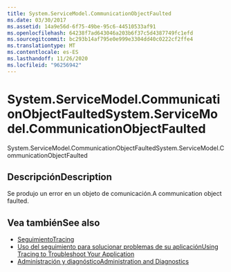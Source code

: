 ```yaml
---
title: System.ServiceModel.CommunicationObjectFaulted
ms.date: 03/30/2017
ms.assetid: 14a9e56d-6f75-49be-95c6-44510533af91
ms.openlocfilehash: 64238f7ad643046a203b6f37c5d4387749fc1efd
ms.sourcegitcommit: bc293b14af795e0e999e3304dd40c0222cf2ffe4
ms.translationtype: MT
ms.contentlocale: es-ES
ms.lasthandoff: 11/26/2020
ms.locfileid: "96256942"
---
```

# <a name="systemservicemodelcommunicationobjectfaulted"></a><span data-ttu-id="3b64b-102">System.ServiceModel.CommunicationObjectFaulted</span><span class="sxs-lookup"><span data-stu-id="3b64b-102">System.ServiceModel.CommunicationObjectFaulted</span></span>

<span data-ttu-id="3b64b-103">System.ServiceModel.CommunicationObjectFaulted</span><span class="sxs-lookup"><span data-stu-id="3b64b-103">System.ServiceModel.CommunicationObjectFaulted</span></span>  
  
## <a name="description"></a><span data-ttu-id="3b64b-104">Descripción</span><span class="sxs-lookup"><span data-stu-id="3b64b-104">Description</span></span>  

 <span data-ttu-id="3b64b-105">Se produjo un error en un objeto de comunicación.</span><span class="sxs-lookup"><span data-stu-id="3b64b-105">A communication object faulted.</span></span>  
  
## <a name="see-also"></a><span data-ttu-id="3b64b-106">Vea también</span><span class="sxs-lookup"><span data-stu-id="3b64b-106">See also</span></span>

- [<span data-ttu-id="3b64b-107">Seguimiento</span><span class="sxs-lookup"><span data-stu-id="3b64b-107">Tracing</span></span>](index.md)
- [<span data-ttu-id="3b64b-108">Uso del seguimiento para solucionar problemas de su aplicación</span><span class="sxs-lookup"><span data-stu-id="3b64b-108">Using Tracing to Troubleshoot Your Application</span></span>](using-tracing-to-troubleshoot-your-application.md)
- [<span data-ttu-id="3b64b-109">Administración y diagnóstico</span><span class="sxs-lookup"><span data-stu-id="3b64b-109">Administration and Diagnostics</span></span>](../index.md)
